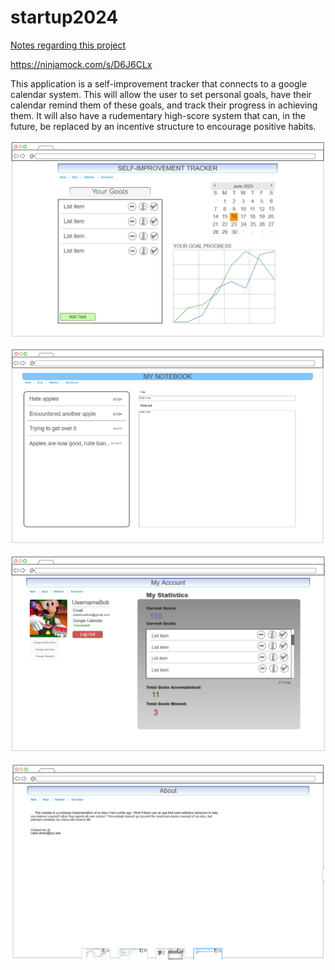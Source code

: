 # startup2024
[Notes regarding this project](docs/notes.md)

https://ninjamock.com/s/D6J6CLx

This application is a self-improvement tracker that connects to a google calendar system. 
This will allow the user to set personal goals, have their calendar remind them of these goals,
and track their progress in achieving them. It will also have a rudementary high-score system
that can, in the future, be replaced by an incentive structure to encourage positive habits.

![Mockup of application homepage.](/images/Homepage_Mockup.png)

![Mockup of application notebook page.](/images/Notebook_Mockup.png)

![Mockup of application account page.](/images/Account_Mockup.png)

![Mockup of application about page.](/images/About_Mockup.png)